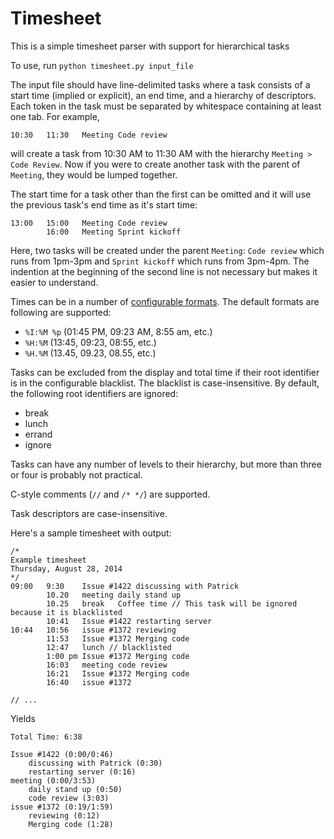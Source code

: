 Timesheet
=========

This is a simple timesheet parser with support for hierarchical tasks

To use, run `python timesheet.py input_file`

The input file should have line-delimited tasks where a task consists of a start time (implied or explicit), an end time, and a hierarchy of descriptors.
Each token in the task must be separated by whitespace containing at least one tab.
For example,

    10:30	11:30	Meeting	Code review
will create a task from 10:30 AM to 11:30 AM with the hierarchy `Meeting > Code Review`.
Now if you were to create another task with the parent of `Meeting`, they would be lumped together.

The start time for a task other than the first can be omitted and it will use the previous task's end time as it's start time:

    13:00	15:00	Meeting	Code review
    		16:00	Meeting	Sprint kickoff
Here, two tasks will be created under the parent `Meeting`: `Code review` which runs from 1pm-3pm and `Sprint kickoff` which runs from 3pm-4pm. The indention at the beginning of the second line is not necessary but makes it easier to understand.

Times can be in a number of [configurable formats](https://docs.python.org/3.5/library/datetime.html#strftime-strptime-behavior). The default formats are following are supported:
* `%I:%M %p` (01:45 PM, 09:23 AM, 8:55 am, etc.)
* `%H:%M` (13:45, 09:23, 08:55, etc.)
* `%H.%M` (13.45, 09.23, 08.55, etc.)

Tasks can be excluded from the display and total time if their root identifier is in the configurable blacklist. The blacklist is case-insensitive. By default, the following root identifiers are ignored:
* break
* lunch
* errand
* ignore

Tasks can have any number of levels to their hierarchy, but more than three or four is probably not practical.

C-style comments (`//` and `/* */`) are supported.

Task descriptors are case-insensitive.

Here's a sample timesheet with output:

    /*
    Example timesheet
    Thursday, August 28, 2014
    */
    09:00	9:30	Issue #1422	discussing with Patrick
    		10.20	meeting	daily stand up
    		10.25	break	Coffee time // This task will be ignored because it is blacklisted
    		10:41	Issue #1422	restarting server
    10:44	10:56	issue #1372	reviewing
    		11:53	Issue #1372	Merging code
    		12:47	lunch // blacklisted
    		1:00 pm	Issue #1372	Merging code
    		16:03	meeting	code review
    		16:21	Issue #1372	Merging code
    		16:40	issue #1372

    // ...

Yields

    Total Time: 6:38

    Issue #1422 (0:00/0:46)
        discussing with Patrick (0:30)
        restarting server (0:16)
    meeting (0:00/3:53)
        daily stand up (0:50)
        code review (3:03)
    issue #1372 (0:19/1:59)
        reviewing (0:12)
        Merging code (1:28)

